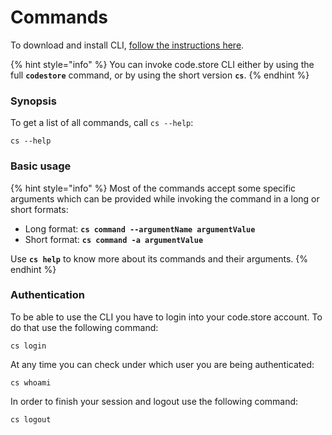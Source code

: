 # Commands

To download and install CLI, [follow the instructions here](code-store-cli.md).

{% hint style="info" %}
You can invoke code.store CLI either by using the full **`codestore`** command, or by using the short version **`cs`**.
{% endhint %}

### Synopsis

To get a list of all commands, call `cs --help`:

```text
cs --help
```

### Basic usage

{% hint style="info" %}
Most of the commands accept some specific arguments which can be provided while invoking the command in a long or short formats:

* Long format: **`cs command --argumentName argumentValue`**
* Short format: **`cs command -a argumentValue`**

Use **`cs help`** to know more about its commands and their arguments.
{% endhint %}

### Authentication

To be able to use the CLI you have to login into your code.store account. To do that use the following command:

```text
cs login
```

At any time you can check under which user you are being authenticated:

```text
cs whoami
```

In order to finish your session and logout use the following command:

```text
cs logout
```


